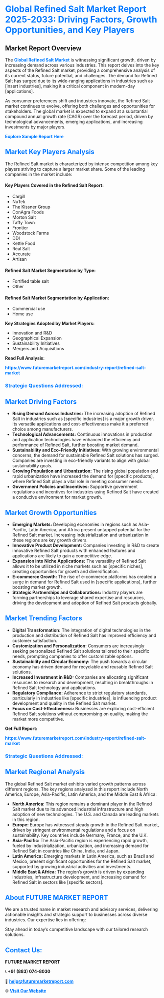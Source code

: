 <h1 style="color: #007BFF;">Global Refined Salt Market Report 2025-2033: Driving Factors, Growth Opportunities, and Key Players</h1>

<section id="overview">
<h2>Market Report Overview</h2>
<p>The <a href="https://www.futuremarketreport.com/industry-report/refined-salt-market" style="color: #007BFF; text-decoration: none;"><strong>Global Refined Salt Market</strong></a> is witnessing significant growth, driven by increasing demand across various industries. This report delves into the key aspects of the Refined Salt market, providing a comprehensive analysis of its current status, future potential, and challenges. The demand for Refined Salt has surged due to its wide-ranging applications in industries such as [insert industries], making it a critical component in modern-day [applications].</p>
<p>As consumer preferences shift and industries innovate, the Refined Salt market continues to evolve, offering both challenges and opportunities for stakeholders. The global market is expected to expand at a substantial compound annual growth rate (CAGR) over the forecast period, driven by technological advancements, emerging applications, and increasing investments by major players.</p>
</section>

<section id="overview">
<p><a href="https://www.futuremarketreport.com/request-sample/reportId=52577" style="color: #007BFF; text-decoration: none;"><strong>Explore Sample Report Here</strong></a></p>
</section>

<section id="key-players">
<h2 style="color: #007BFF;">Market Key Players Analysis</h2>
<p>The Refined Salt market is characterized by intense competition among key players striving to capture a larger market share. Some of the leading companies in the market include:</p>
<h4>Key Players Covered in the Refined Salt Report:</h4>
<ul><li>Cargill</li><li>NuTek</li><li>The Kissner Group</li><li>ConAgra Foods</li><li>Morton Salt</li><li>Taffy Town</li><li>Frontier</li><li>Woodstock Farms</li><li>DDI</li><li>Kettle Food</li><li>Real Salt</li><li>Accurate</li><li>Artisan</li></ul>
<h4>Refined Salt Market Segmentation by Type:</h4>
<ul><li>Fortified table salt</li><li>Other</li></ul>

<h4>Refined Salt Market Segmentation by Application:</h4>
<ul><li>Commercial use</li><li>Home use</li></ul>
<p><strong>Key Strategies Adopted by Market Players:</strong></p>
<ul>
<li>Innovation and R&D</li>
<li>Geographical Expansion</li>
<li>Sustainability Initiatives</li>
<li>Mergers and Acquisitions</li>
</ul>
</section>

<section>
<p><strong>Read Full Analysis: </strong></p><a href="https://www.futuremarketreport.com/industry-report/refined-salt-market" style="color: #007BFF; text-decoration: none;"><strong>https://www.futuremarketreport.com/industry-report/refined-salt-market</strong></a>
<h3 style="color: #007BFF;">Strategic Questions Addressed:</h3>
</section>

<section id="driving-factors">
<h2 style="color: #007BFF;">Market Driving Factors</h2>
<ul>
<li><strong>Rising Demand Across Industries:</strong> The increasing adoption of Refined Salt in industries such as [specific industries] is a major growth driver. Its versatile applications and cost-effectiveness make it a preferred choice among manufacturers.</li>
<li><strong>Technological Advancements:</strong> Continuous innovations in production and application technologies have enhanced the efficiency and performance of Refined Salt, further boosting market demand.</li>
<li><strong>Sustainability and Eco-Friendly Initiatives:</strong> With growing environmental concerns, the demand for sustainable Refined Salt solutions has surged. Companies are investing in eco-friendly variants to align with global sustainability goals.</li>
<li><strong>Growing Population and Urbanization:</strong> The rising global population and rapid urbanization have increased the demand for [specific products], where Refined Salt plays a vital role in meeting consumer needs.</li>
<li><strong>Government Policies and Incentives:</strong> Supportive government regulations and incentives for industries using Refined Salt have created a conducive environment for market growth.</li>
</ul>
</section>

<section id="growth-opportunities">
<h2 style="color: #007BFF;">Market Growth Opportunities</h2>
<ul>
<li><strong>Emerging Markets:</strong> Developing economies in regions such as Asia-Pacific, Latin America, and Africa present untapped potential for the Refined Salt market. Increasing industrialization and urbanization in these regions are key growth drivers.</li>
<li><strong>Innovative Product Development:</strong> Companies investing in R&D to create innovative Refined Salt products with enhanced features and applications are likely to gain a competitive edge.</li>
<li><strong>Expansion into Niche Applications:</strong> The versatility of Refined Salt allows it to be utilized in niche markets such as [specific niches], creating opportunities for growth and diversification.</li>
<li><strong>E-commerce Growth:</strong> The rise of e-commerce platforms has created a surge in demand for Refined Salt used in [specific applications], further boosting market growth.</li>
<li><strong>Strategic Partnerships and Collaborations:</strong> Industry players are forming partnerships to leverage shared expertise and resources, driving the development and adoption of Refined Salt products globally.</li>
</ul>
</section>

<section id="trending-factors">
<h2 style="color: #007BFF;">Market Trending Factors</h2>
<ul>
<li><strong>Digital Transformation:</strong> The integration of digital technologies in the production and distribution of Refined Salt has improved efficiency and customer satisfaction.</li>
<li><strong>Customization and Personalization:</strong> Consumers are increasingly seeking personalized Refined Salt solutions tailored to their specific needs, prompting companies to offer customizable options.</li>
<li><strong>Sustainability and Circular Economy:</strong> The push towards a circular economy has driven demand for recyclable and reusable Refined Salt solutions.</li>
<li><strong>Increased Investment in R&D:</strong> Companies are allocating significant resources to research and development, resulting in breakthroughs in Refined Salt technology and applications.</li>
<li><strong>Regulatory Compliance:</strong> Adherence to strict regulatory standards, particularly in industries like [specific industries], is influencing product development and quality in the Refined Salt market.</li>
<li><strong>Focus on Cost-Effectiveness:</strong> Businesses are exploring cost-efficient Refined Salt solutions without compromising on quality, making the market more competitive.</li>
</ul>
</section>

<section>
<p><strong>Get Full Report: </strong></p><a href="https://www.futuremarketreport.com/industry-report/refined-salt-market" style="color: #007BFF; text-decoration: none;"><strong>https://www.futuremarketreport.com/industry-report/refined-salt-market</strong></a>
<h3 style="color: #007BFF;">Strategic Questions Addressed:</h3>
</section>


<section id="regional-analysis">
<h2 style="color: #007BFF;">Market Regional Analysis</h2>
<p>The global Refined Salt market exhibits varied growth patterns across different regions. The key regions analyzed in this report include North America, Europe, Asia-Pacific, Latin America, and the Middle East & Africa:</p>
<ul>
<li><strong>North America:</strong> This region remains a dominant player in the Refined Salt market due to its advanced industrial infrastructure and high adoption of new technologies. The U.S. and Canada are leading markets in this region.</li>
<li><strong>Europe:</strong> Europe has witnessed steady growth in the Refined Salt market, driven by stringent environmental regulations and a focus on sustainability. Key countries include Germany, France, and the U.K.</li>
<li><strong>Asia-Pacific:</strong> The Asia-Pacific region is experiencing rapid growth, fueled by industrialization, urbanization, and increasing demand for Refined Salt in countries like China, India, and Japan.</li>
<li><strong>Latin America:</strong> Emerging markets in Latin America, such as Brazil and Mexico, present significant opportunities for the Refined Salt market, supported by growing industrial activities and investments.</li>
<li><strong>Middle East & Africa:</strong> The region’s growth is driven by expanding industries, infrastructure development, and increasing demand for Refined Salt in sectors like [specific sectors].</li>
</ul>
</section>

<footer>
<h2 style="color: #007BFF;">About FUTURE MARKET REPORT</h2>
<p>We are a trusted name in market research and advisory services, delivering actionable insights and strategic support to businesses across diverse industries. Our expertise lies in offering:</p>

<p>Stay ahead in today’s competitive landscape with our tailored research solutions.</p>

<h2 style="color: #007BFF;">Contact Us:</h2>
<p><strong>FUTURE MARKET REPORT</strong></p>
<p>📞 <strong>+91 (883) 074-8030</strong></p>
<p>📧 <strong><a href="mailto:help@futuremarketreport.com" style="color: #007BFF;">help@futuremarketreport.com</a></strong></p>
<p>🌐 <strong><a href="https://www.futuremarketreport.com/" style="color: #007BFF;">Visit Our Website</a></strong></p>
</footer>